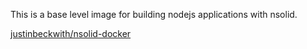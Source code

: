 This is a base level image for building nodejs applications with nsolid.

[justinbeckwith/nsolid-docker](https://hub.docker.com/r/justinbeckwith/nsolid-docker/)